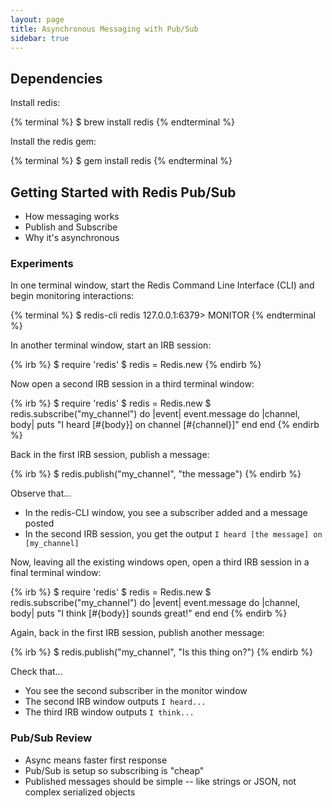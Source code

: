 ```yaml
---
layout: page
title: Asynchronous Messaging with Pub/Sub
sidebar: true
---
```


## Dependencies

Install redis:

{% terminal %}
$ brew install redis
{% endterminal %}

Install the redis gem:

{% terminal %}
$ gem install redis
{% endterminal %}



## Getting Started with Redis Pub/Sub

* How messaging works
* Publish and Subscribe
* Why it's asynchronous

### Experiments

In one terminal window, start the Redis Command Line Interface (CLI) and begin monitoring interactions:

{% terminal %}
$ redis-cli
redis 127.0.0.1:6379> MONITOR
{% endterminal %}

In another terminal window, start an IRB session:

{% irb %}
$ require 'redis'
$ redis = Redis.new
{% endirb %}

Now open a second IRB session in a third terminal window:

{% irb %}
$ require 'redis'
$ redis = Redis.new
$ redis.subscribe("my_channel") do |event|
  event.message do |channel, body|
    puts "I heard [#{body}] on channel [#{channel}]"
  end
end
{% endirb %}

Back in the first IRB session, publish a message:

{% irb %}
$ redis.publish("my_channel", "the message")
{% endirb %}

Observe that...

* In the redis-CLI window, you see a subscriber added and a message posted
* In the second IRB session, you get the output `I heard [the message] on [my_channel]`

Now, leaving all the existing windows open, open a third IRB session in a final terminal window:

{% irb %}
$ require 'redis'
$ redis = Redis.new
$ redis.subscribe("my_channel") do |event|
    event.message do |channel, body|
      puts "I think [#{body}] sounds great!"
    end
  end
{% endirb %}

Again, back in the first IRB session, publish another message:

{% irb %}
$ redis.publish("my_channel", "Is this thing on?")
{% endirb %}

Check that...

* You see the second subscriber in the monitor window
* The second IRB window outputs `I heard...`
* The third IRB window outputs `I think...`

### Pub/Sub Review

* Async means faster first response
* Pub/Sub is setup so subscribing is "cheap"
* Published messages should be simple -- like strings or JSON, not complex serialized objects

